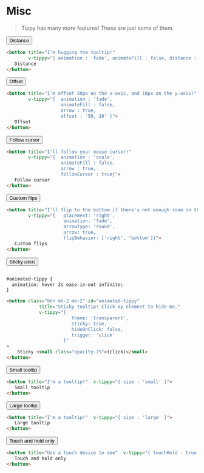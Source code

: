 
# Misc
> Tippy has many more features! These are just some of them.

<misc-table-v2/>

<vue-code>
<div slot="demo">
    <button class="btn mt-2 mb-2" 
            title="I'm hugging the tooltip!" 
            v-tippy="{ animation : 'fade', animateFill : false, distance : 0 }"
    >
       Distance
    </button>
</div>
<div slot="code">

```html
<button title="I'm hugging the tooltip!" 
        v-tippy="{ animation : 'fade', animateFill : false, distance : 0 }">
   Distance
</button>
```

</div>
</vue-code>


<vue-code>
<div slot="demo">
    <button class="btn mt-2 mb-2" 
            title="I'm offset 50px on the x-axis, and 10px on the y-axis!" 
            v-tippy="{ animation : 'fade', animateFill : false, arrow : true, offset : '50, 10' }"
    >
       Offset
    </button>
</div>
<div slot="code">

```html
<button title="I'm offset 50px on the x-axis, and 10px on the y-axis!" 
        v-tippy="{  animation : 'fade', 
                    animateFill : false,
                    arrow : true, 
                    offset : '50, 10' }">
   Offset
</button>
```

</div>
</vue-code>


<vue-code>
<div slot="demo">
    <button class="btn mt-2 mb-2" 
            title="I'll follow your mouse cursor!" 
            v-tippy="{  animation : 'scale', 
                        animateFill : false,
                        arrow : true, 
                        followCursor : true}"
    >
       Follow cursor
    </button>
</div>
<div slot="code">

```html
<button title="I'll follow your mouse cursor!" 
        v-tippy="{  animation : 'scale', 
                    animateFill : false,
                    arrow : true, 
                    followCursor : true}">
   Follow cursor
</button>
```

</div>
</vue-code>


<vue-code>
<div slot="demo">
    <button class="btn mt-2 mb-2" 
            title="I'll flip to the bottom if there's not enough room on the right." 
            v-tippy="{   placement: 'right',
                         animation: 'fade',
                         arrowType: 'round',
                         arrow: true,
                         flipBehavior: ['right', 'bottom']}"
    >
       Custom flips
    </button>
</div>
<div slot="code">

```html
<button title="I'll flip to the bottom if there's not enough room on the right." 
        v-tippy="{   placement: 'right',
                     animation: 'fade',
                     arrowType: 'round',
                     arrow: true,
                     flipBehavior: ['right', 'bottom']}">
   Custom flips
</button>
```

</div>
</vue-code>

<vue-code>
<div slot="demo">
    <button class="btn mt-2 mb-2" id="animated-tippy"
            title="Sticky tooltip! Click my element to hide me." 
            v-tippy="{  theme: 'transparent', sticky: true, hideOnClick: false, trigger: 'click' }"
    >
      Sticky <small class="opacity-75">(click)</small>
    </button>
</div>
<div slot="code">

```html

#animated-tippy {
  animation: hover 2s ease-in-out infinite;
}

<button class="btn mt-2 mb-2" id="animated-tippy"
            title="Sticky tooltip! Click my element to hide me." 
            v-tippy="{  
                        theme: 'transparent',
                        sticky: true,
                        hideOnClick: false,
                        trigger: 'click'
                     }"
>
    Sticky <small class="opacity-75">(click)</small>
</button>
```

</div>
</vue-code>

<vue-code>
<div slot="demo">
    <button class="btn mt-2 mb-2" 
            title="I'm a tooltip!" 
            v-tippy="{ size : 'small' }"
    >
       Small tooltip
    </button>
</div>
<div slot="code">

```html
<button title="I'm a tooltip!"  v-tippy="{ size : 'small' }">
   Small tooltip
</button>
```

</div>
</vue-code>


<vue-code>
<div slot="demo">
    <button class="btn mt-2 mb-2" 
            title="I'm a tooltip!" 
            v-tippy="{ size : 'large' }"
    >
       Large tooltip
    </button>
</div>
<div slot="code">

```html
<button title="I'm a tooltip!"  v-tippy="{ size : 'large' }">
   Large tooltip
</button>
```

</div>
</vue-code>

<vue-code>
<div slot="demo">
   <button class="btn mt-2 mb-2" 
         title="Use a touch device to see" 
         v-tippy="{ touchHold : true }"
   >
   Touch and hold only
   </button>
</div>
<div slot="code">

```html
<button title="Use a touch device to see"  v-tippy="{ touchHold : true }">
   Touch and hold only
</button>
```

</div>
</vue-code>